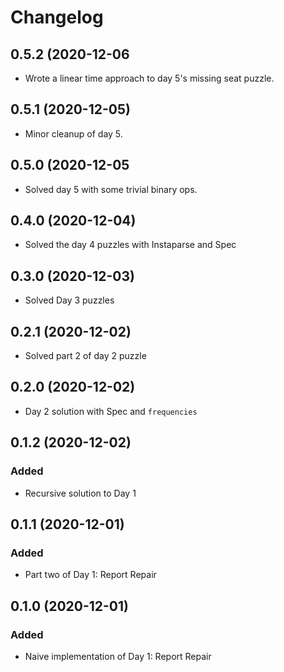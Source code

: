 # Changelog

## 0.5.2 (2020-12-06

- Wrote a linear time approach to day 5's missing seat puzzle.

## 0.5.1 (2020-12-05)

- Minor cleanup of day 5.

## 0.5.0 (2020-12-05

- Solved day 5 with some trivial binary ops.

## 0.4.0 (2020-12-04)

- Solved the day 4 puzzles with Instaparse and Spec

## 0.3.0 (2020-12-03)

- Solved Day 3 puzzles

## 0.2.1 (2020-12-02)

- Solved part 2 of day 2 puzzle

## 0.2.0 (2020-12-02)

- Day 2 solution with Spec and `frequencies`

## 0.1.2 (2020-12-02)

### Added

- Recursive solution to Day 1

## 0.1.1 (2020-12-01)

### Added

- Part two of Day 1: Report Repair

## 0.1.0 (2020-12-01)

### Added

- Naive implementation of Day 1: Report Repair
